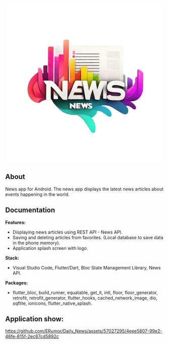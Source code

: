 <p align="center">
<img src="assets/images/news.png" width="600">
</p>

## About

News app for Android. The news app displays the latest news articles about events happening in the world.

## Documentation

**Features:**
- Displaying news articles using REST API - News API.
- Saving and deleting articles from favorites. (Local database to save data in the phone memory).
- Application splash screen with logo.

**Stack:**
- Visual Studio Code, Flutter/Dart, Bloc State Management Library, News API. 

**Packages:** 
- flutter_bloc, build_runner, equatable, get_it, intl, floor, floor_generator, retrofit, retrofit_generator, flutter_hooks, cached_network_image, dio, sqflite, ionicons, flutter_native_splash. 

## Application show:


https://github.com/ERumor/Daily_News/assets/57027295/4eee5807-99e2-46fe-815f-2ec87cd5892c


